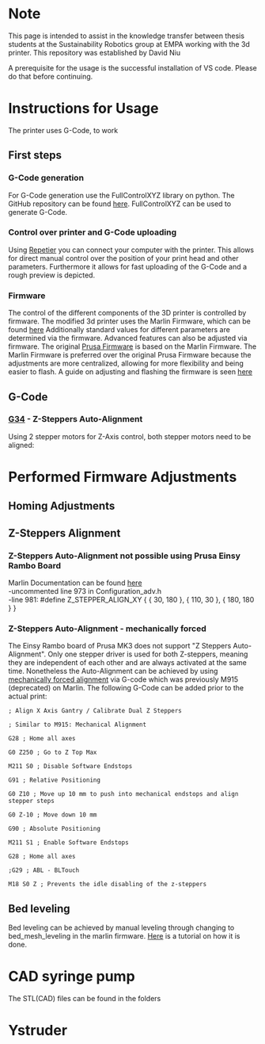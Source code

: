# Note
This page is intended to assist in the knowledge transfer between thesis students at the Sustainability Robotics group at EMPA working with the 3d printer.
This repository was established by David Niu

A prerequisite for the usage is the successful installation of VS code. Please do that before continuing.




# Instructions for Usage
The printer uses G-Code, to work



## First steps
### G-Code generation 
For G-Code generation use the FullControlXYZ library on python. The GitHub repository can be found [here](https://github.com/FullControlXYZ/fullcontrol). FullControlXYZ can be used to generate G-Code. 
### Control over printer and G-Code uploading
Using [Repetier](https://www.repetier.com/) you can connect your computer with the printer. This allows for direct manual control over the position of your print head and other parameters. Furthermore it allows for fast uploading of the G-Code and a rough preview is depicted.

### Firmware
The control of the different components of the 3D printer is controlled by firmware. The modified 3d printer uses the Marlin Firmware, which can be found [here](https://marlinfw.org/)
Additionally standard values for different parameters are determined via the firmware. Advanced features can also be adjusted via firmware. The original [Prusa Firmware](https://github.com/prusa3d/Prusa-Firmware) is based on the Marlin Firmware. The Marlin Firmware is preferred over the original Prusa Firmware because the adjustments are more centralized, allowing for more flexibility and being easier to flash. A guide on adjusting and flashing the firmware is seen [here](https://youtu.be/eq_ygvHF29I?si=oBdEPBt3eG3QWW10.)


## G-Code
### [G34](https://marlinfw.org/docs/gcode/G034-zsaa.html) - Z-Steppers Auto-Alignment
Using 2 stepper motors for Z-Axis control, both stepper motors need to be aligned:





# Performed Firmware Adjustments
## Homing Adjustments


## Z-Steppers Alignment

### Z-Steppers Auto-Alignment **not possible using Prusa Einsy Rambo Board**
Marlin Documentation can be found [here](https://marlinfw.org/docs/configuration/configuration.html#z-steppers-auto-alignment)  
-uncommented line 973 in Configuration_adv.h  
-line 981: #define Z_STEPPER_ALIGN_XY { {  30, 180 }, { 110,  30 }, { 180, 180 } }
### Z-Steppers Auto-Alignment - mechanically forced
The Einsy Rambo board of Prusa MK3 does not support "Z Steppers Auto-Alignment". Only one stepper driver is used for both Z-steppers, meaning they are independent of each other and are always activated at the same time.
Nonetheless the Auto-Alignment can be achieved by using [mechanically forced alignment](https://www.reddit.com/r/ender3v2/comments/oy0sct/comment/h7pttyc/?utm_source=share&utm_medium=web2x&context=3) via G-code which was previously M915 (deprecated) on Marlin. The following G-Code can be added prior to the actual print:

```
; Align X Axis Gantry / Calibrate Dual Z Steppers

; Similar to M915: Mechanical Alignment

G28 ; Home all axes

G0 Z250 ; Go to Z Top Max

M211 S0 ; Disable Software Endstops

G91 ; Relative Positioning

G0 Z10 ; Move up 10 mm to push into mechanical endstops and align stepper steps

G0 Z-10 ; Move down 10 mm

G90 ; Absolute Positioning

M211 S1 ; Enable Software Endstops

G28 ; Home all axes

;G29 ; ABL - BLTouch

M18 S0 Z ; Prevents the idle disabling of the z-steppers
```

## Bed leveling
Bed leveling can be achieved by manual leveling through changing to bed_mesh_leveling in the marlin firmware. [Here](https://all3dp.com/2/mesh-bed-leveling-all-you-need-to-know/) is a tutorial on how it is done.

# CAD syringe pump
The STL(CAD) files can be found in the folders




# Ystruder
